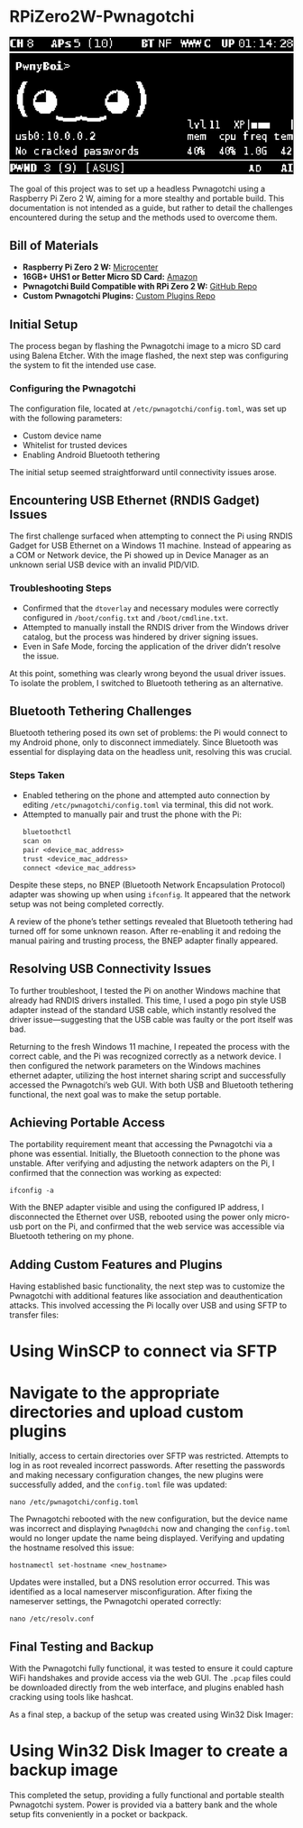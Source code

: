 # RPiZero2W-Pwnagotchi

![pwnagotchi](https://github.com/AdamHayball/RPiZero2W-Pwnagotchi/blob/main/pwnyboi.png)

The goal of this project was to set up a headless Pwnagotchi using a Raspberry Pi Zero 2 W, aiming for a more stealthy and portable build. This documentation is not intended as a guide, but rather to detail the challenges encountered during the setup and the methods used to overcome them.

## Bill of Materials

- **Raspberry Pi Zero 2 W:** [Microcenter](https://www.microcenter.com/product/643085/raspberry-pi-zero-2-w)
- **16GB+ UHS1 or Better Micro SD Card:** [Amazon](https://www.amazon.com/Professional-verified-Amazon-MicroSDHC-Certified/dp/B07BYSZP73)
- **Pwnagotchi Build Compatible with RPi Zero 2 W:** [GitHub Repo](https://github.com/jayofelony/pwnagotchi)
- **Custom Pwnagotchi Plugins:** [Custom Plugins Repo](https://github.com/SHUR1K-N/Project-Pwnag0dchi)

## Initial Setup

The process began by flashing the Pwnagotchi image to a micro SD card using Balena Etcher. With the image flashed, the next step was configuring the system to fit the intended use case.

### Configuring the Pwnagotchi

The configuration file, located at `/etc/pwnagotchi/config.toml`, was set up with the following parameters:
- Custom device name
- Whitelist for trusted devices
- Enabling Android Bluetooth tethering

The initial setup seemed straightforward until connectivity issues arose.

## Encountering USB Ethernet (RNDIS Gadget) Issues

The first challenge surfaced when attempting to connect the Pi using RNDIS Gadget for USB Ethernet on a Windows 11 machine. Instead of appearing as a COM or Network device, the Pi showed up in Device Manager as an unknown serial USB device with an invalid PID/VID.

### Troubleshooting Steps

- Confirmed that the `dtoverlay` and necessary modules were correctly configured in `/boot/config.txt` and `/boot/cmdline.txt`.
- Attempted to manually install the RNDIS driver from the Windows driver catalog, but the process was hindered by driver signing issues.
- Even in Safe Mode, forcing the application of the driver didn’t resolve the issue.

At this point, something was clearly wrong beyond the usual driver issues. To isolate the problem, I switched to Bluetooth tethering as an alternative.

## Bluetooth Tethering Challenges

Bluetooth tethering posed its own set of problems: the Pi would connect to my Android phone, only to disconnect immediately. Since Bluetooth was essential for displaying data on the headless unit, resolving this was crucial.

### Steps Taken

- Enabled tethering on the phone and attempted auto connection by editing `/etc/pwnagotchi/config.toml` via terminal, this did not work.
- Attempted to manually pair and trust the phone with the Pi:
  ~~~
  bluetoothctl
  scan on
  pair <device_mac_address>
  trust <device_mac_address>
  connect <device_mac_address>
  ~~~
Despite these steps, no BNEP (Bluetooth Network Encapsulation Protocol) adapter was showing up when using `ifconfig`. It appeared that the network setup was not being completed correctly.

A review of the phone’s tether settings revealed that Bluetooth tethering had turned off for some unknown reason. After re-enabling it and redoing the manual pairing and trusting process, the BNEP adapter finally appeared.

## Resolving USB Connectivity Issues

To further troubleshoot, I tested the Pi on another Windows machine that already had RNDIS drivers installed. This time, I used a pogo pin style USB adapter instead of the standard USB cable, which instantly resolved the driver issue—suggesting that the USB cable was faulty or the port itself was bad.

Returning to the fresh Windows 11 machine, I repeated the process with the correct cable, and the Pi was recognized correctly as a network device. I then configured the network parameters on the Windows machines ethernet adapter, utilizing the host internet sharing script and successfully accessed the Pwnagotchi’s web GUI. With both USB and Bluetooth tethering functional, the next goal was to make the setup portable.

## Achieving Portable Access

The portability requirement meant that accessing the Pwnagotchi via a phone was essential. Initially, the Bluetooth connection to the phone was unstable. After verifying and adjusting the network adapters on the Pi, I confirmed that the connection was working as expected:
  ~~~
  ifconfig -a
  ~~~
With the BNEP adapter visible and using the configured IP address, I disconnected the Ethernet over USB, rebooted using the power only micro-usb port on the Pi, and confirmed that the web service was accessible via Bluetooth tethering on my phone.

## Adding Custom Features and Plugins

Having established basic functionality, the next step was to customize the Pwnagotchi with additional features like association and deauthentication attacks. This involved accessing the Pi locally over USB and using SFTP to transfer files:

  # Using WinSCP to connect via SFTP
  # Navigate to the appropriate directories and upload custom plugins

Initially, access to certain directories over SFTP was restricted. Attempts to log in as root revealed incorrect passwords. After resetting the passwords and making necessary configuration changes, the new plugins were successfully added, and the `config.toml` file was updated:
  ~~~
  nano /etc/pwnagotchi/config.toml
  ~~~
The Pwnagotchi rebooted with the new configuration, but the device name was incorrect and displaying `Pwnag0dchi` now and changing the `config.toml` would no longer update the name being displayed. Verifying and updating the hostname resolved this issue:
  ~~~
  hostnamectl set-hostname <new_hostname>
  ~~~
Updates were installed, but a DNS resolution error occurred. This was identified as a local nameserver misconfiguration. After fixing the nameserver settings, the Pwnagotchi operated correctly:
  ~~~
  nano /etc/resolv.conf
  ~~~
## Final Testing and Backup

With the Pwnagotchi fully functional, it was tested to ensure it could capture WiFi handshakes and provide access via the web GUI. The `.pcap` files could be downloaded directly from the web interface, and plugins enabled hash cracking using tools like hashcat.

As a final step, a backup of the setup was created using Win32 Disk Imager:

  # Using Win32 Disk Imager to create a backup image

This completed the setup, providing a fully functional and portable stealth Pwnagotchi system. Power is provided via a battery bank and the whole setup fits conveniently in a pocket or backpack.
